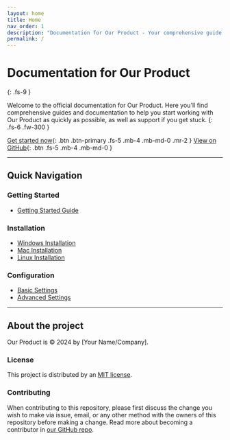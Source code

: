 ```yaml
---
layout: home
title: Home
nav_order: 1
description: "Documentation for Our Product - Your comprehensive guide to installation, configuration, and API reference."
permalink: /
---
```


# Documentation for Our Product

{: .fs-9 }

Welcome to the official documentation for Our Product. Here you'll find comprehensive guides and documentation to help you start working with Our Product as quickly as possible, as well as support if you get stuck.
{: .fs-6 .fw-300 }

[Get started now](docs/getting-started){: .btn .btn-primary .fs-5 .mb-4 .mb-md-0 .mr-2 }
[View on GitHub](https://github.com/benjamin-sylvanus/greymatterdocs){: .btn .fs-5 .mb-4 .mb-md-0 }

---

## Quick Navigation

### Getting Started

- [Getting Started Guide](docs/getting-started)

### Installation

- [Windows Installation](docs/installation/windows)
- [Mac Installation](docs/installation/mac)
- [Linux Installation](docs/installation/linux)

### Configuration

- [Basic Settings](docs/configuration/basic-settings)
- [Advanced Settings](docs/configuration/advanced-settings)

---

## About the project

Our Product is &copy; 2024 by [Your Name/Company].

### License

This project is distributed by an [MIT license](https://github.com/benjamin-sylvanus/greymatterdocs/tree/main/LICENSE.txt).

### Contributing

When contributing to this repository, please first discuss the change you wish to make via issue, email, or any other method with the owners of this repository before making a change. Read more about becoming a contributor in [our GitHub repo](https://github.com/benjamin-sylvanus/greymatterdocs#contributing).
